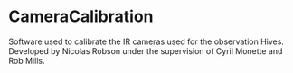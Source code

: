 # CameraCalibration
Software used to calibrate the IR cameras used for the observation Hives. Developed by Nicolas Robson under the supervision of Cyril Monette and Rob Mills.
